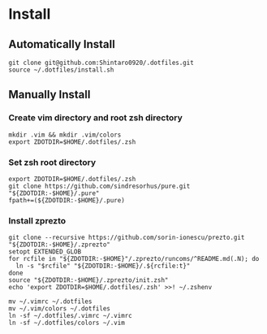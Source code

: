 # Install 
## Automatically Install
```
git clone git@github.com:Shintaro0920/.dotfiles.git 
source ~/.dotfiles/install.sh 
```
## Manually Install

### Create vim directory and root zsh directory
```
mkdir .vim && mkdir .vim/colors
export ZDOTDIR=$HOME/.dotfiles/.zsh
```

### Set zsh root directory
```
export ZDOTDIR=$HOME/.dotfiles/.zsh
git clone https://github.com/sindresorhus/pure.git "${ZDOTDIR:-$HOME}/.pure"
fpath+=(${ZDOTDIR:-$HOME}/.pure)
```

### Install zprezto
```
git clone --recursive https://github.com/sorin-ionescu/prezto.git "${ZDOTDIR:-$HOME}/.zprezto"
setopt EXTENDED_GLOB
for rcfile in "${ZDOTDIR:-$HOME}"/.zprezto/runcoms/^README.md(.N); do
  ln -s "$rcfile" "${ZDOTDIR:-$HOME}/.${rcfile:t}"
done
source "${ZDOTDIR:-$HOME}/.zprezto/init.zsh" 
echo 'export ZDOTDIR=$HOME/.dotfiles/.zsh' >>! ~/.zshenv
```

```
mv ~/.vimrc ~/.dotfiles 
mv ~/.vim/colors ~/.dotfiles 
ln -sf ~/.dotfiles/.vimrc ~/.vimrc 
ln -sf ~/.dotfiles/colors ~/.vim 
```
